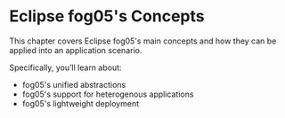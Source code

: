 # Eclipse fog05's Concepts

This chapter covers Eclipse fog05's main concepts and how they can be applied into an application scenario.

Specifically, you’ll learn about:

- fog05's unified abstractions
- fog05's support for heterogenous applications
- fog05's lightweight deployment

<!-- These foundations will be explained using Rust programming language, and learning them early will give you a strong core to start from. -->